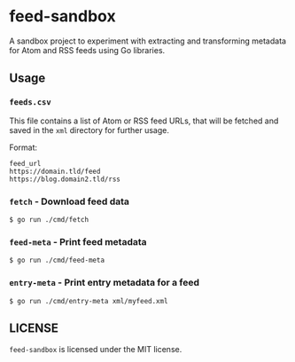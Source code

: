 # feed-sandbox

A sandbox project to experiment with extracting and transforming metadata for Atom and RSS feeds
using Go libraries.

## Usage
### `feeds.csv`
This file contains a list of Atom or RSS feed URLs, that will be fetched and saved in the `xml`
directory for further usage.

Format:


```csv
feed_url
https://domain.tld/feed
https://blog.domain2.tld/rss
```

### `fetch` - Download feed data

```shell
$ go run ./cmd/fetch
```

### `feed-meta` - Print feed metadata

```shell
$ go run ./cmd/feed-meta
```

### `entry-meta` - Print entry metadata for a feed

```shell
$ go run ./cmd/entry-meta xml/myfeed.xml
```

## LICENSE
`feed-sandbox` is licensed under the MIT license.
